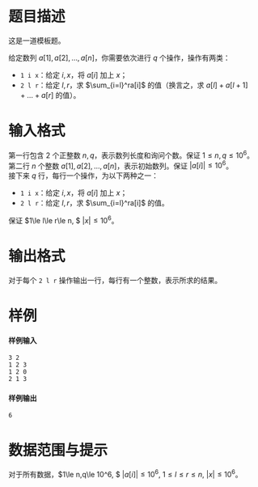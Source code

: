 
# 题目描述

这是一道模板题。

给定数列 $a[1], a[2], \dots, a[n]$，你需要依次进行 $q$ 个操作，操作有两类：

* `1 i x`：给定 $i,x$，将 $a[i]$ 加上 $x$；
* `2 l r`：给定 $l,r$，求 $\sum_{i=l}^ra[i]$ 的值（换言之，求 $a[l]+a[l+1]+\dots+a[r]$ 的值）。

# 输入格式

第一行包含 $2$ 个正整数 $n,q$，表示数列长度和询问个数。保证 $1\le n,q\le 10^6$。  
第二行 $n$ 个整数 $a[1], a[2], \dots, a[n]$，表示初始数列。保证 $|a[i]|\le 10^6$。  
接下来 $q$ 行，每行一个操作，为以下两种之一：

* `1 i x`：给定 $i,x$，将 $a[i]$ 加上 $x$；
* `2 l r`：给定 $l,r$，求 $\sum_{i=l}^ra[i]$ 的值。

保证 $1\le l\le r\le n, $ $|x|\le 10^6$。

# 输出格式

对于每个 `2 l r` 操作输出一行，每行有一个整数，表示所求的结果。

# 样例

#### 样例输入

```plain
3 2
1 2 3
1 2 0
2 1 3
```

#### 样例输出

```plain
6
```

# 数据范围与提示

对于所有数据，$1\le n,q\le 10^6, $ $|a[i]|\le 10^6$, $1\le l\le r\le n,$ $|x|\le 10^6$。
			